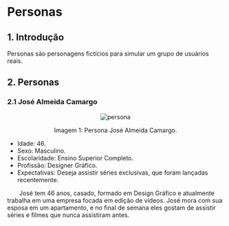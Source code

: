 # Personas

## 1. Introdução

Personas são personagens fictícios para simular um grupo de usuários reais.

## 2. Personas
### 2.1 José Almeida Camargo

<center>

![persona](../assets/jose.png)

<figcaption>Imagem 1: Persona José Almeida Camargo.</figcaption>

</center>

- Idade: 46.
- Sexo: Masculino.
- Escolaridade: Ensino Superior Completo.
- Profissão: Designer Gráfico.
- Expectativas: Deseja assistir séries exclusivas, que foram lançadas recentemente.

&emsp;&emsp;José tem 46 anos, casado, formado em Design Gráfico e atualmente trabalha em uma empresa focada em edição de vídeos. José mora com sua esposa em um apartamento, e no final de semana eles gostam de assistir séries e filmes que nunca assistiram antes.

